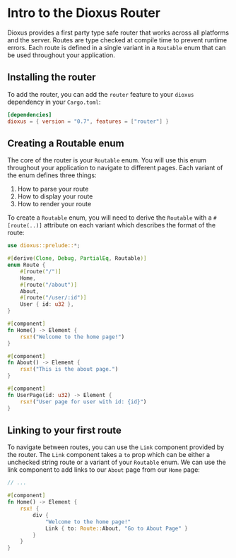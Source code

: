 # Intro to the Dioxus Router

Dioxus provides a first party type safe router that works across all platforms and the server. Routes are type checked at compile time to prevent runtime errors. Each route is defined in a single variant in a `Routable` enum that can be used throughout your application.

## Installing the router

To add the router, you can add the `router` feature to your `dioxus` dependency in your `Cargo.toml`:

```toml
[dependencies]
dioxus = { version = "0.7", features = ["router"] }
```

## Creating a Routable enum

The core of the router is your `Routable` enum. You will use this enum throughout your application to navigate to different pages. Each variant of the enum defines three things:

1. How to parse your route
2. How to display your route
3. How to render your route

To create a `Routable` enum, you will need to derive the `Routable` with a `#[route(..)]` attribute on each variant which describes the format of the route:

```rust
use dioxus::prelude::*;

#[derive(Clone, Debug, PartialEq, Routable)]
enum Route {
    #[route("/")]
    Home,
    #[route("/about")]
    About,
    #[route("/user/:id")]
    User { id: u32 },
}

#[component]
fn Home() -> Element {
    rsx!("Welcome to the home page!")
}

#[component]
fn About() -> Element {
    rsx!("This is the about page.")
}

#[component]
fn UserPage(id: u32) -> Element {
    rsx!("User page for user with id: {id}")
}
```

## Linking to your first route

To navigate between routes, you can use the `Link` component provided by the router. The `Link` component takes a `to` prop which can be either a unchecked string route or a variant of your `Routable` enum. We can use the link component to add links to our `About` page from our `Home` page:

```rust
// ...

#[component]
fn Home() -> Element {
    rsx! {
        div {
            "Welcome to the home page!"
            Link { to: Route::About, "Go to About Page" }
        }
    }
}
```
